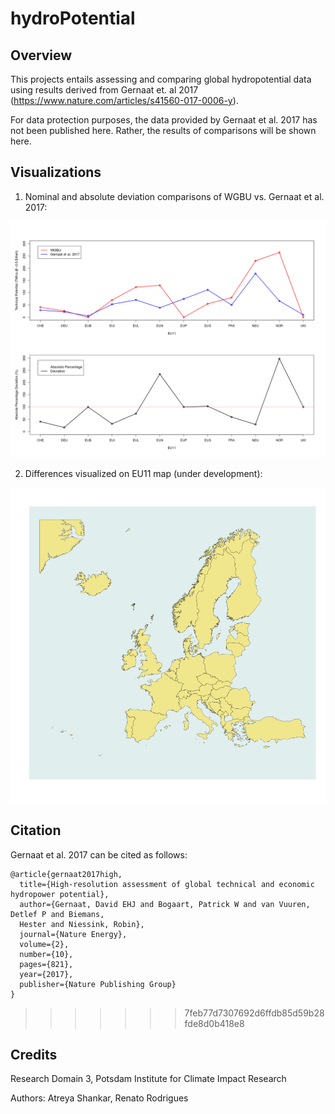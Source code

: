 # hydroPotential

## Overview

This projects entails assessing and comparing global hydropotential data using results derived from Gernaat et. al 2017 (https://www.nature.com/articles/s41560-017-0006-y).

For data protection purposes, the data provided by Gernaat et al. 2017 has not been published here. Rather, the results of comparisons will be shown here.

## Visualizations

1. Nominal and absolute deviation comparisons of WGBU vs. Gernaat et al. 2017:

<img src = "/vis/comparisonChart.png" width = "800">

2. Differences visualized on EU11 map (under development):

<img src = "/vis/EU11.png" width = "800">

## Citation

Gernaat et al. 2017 can be cited as follows:

```
@article{gernaat2017high,
  title={High-resolution assessment of global technical and economic hydropower potential},
  author={Gernaat, David EHJ and Bogaart, Patrick W and van Vuuren, Detlef P and Biemans, 
  Hester and Niessink, Robin},
  journal={Nature Energy},
  volume={2},
  number={10},
  pages={821},
  year={2017},
  publisher={Nature Publishing Group}
}
```
>>>>>>> 7feb77d7307692d6ffdb85d59b28fde8d0b418e8

## Credits

Research Domain 3, Potsdam Institute for Climate Impact Research

Authors: Atreya Shankar, Renato Rodrigues
